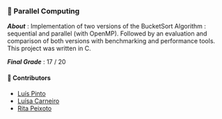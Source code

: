### :pushpin: Parallel Computing

***About*** : Implementation of two versions of the BucketSort Algorithm : sequential and parallel (with OpenMP). Followed by an evaluation and comparison of both versions with benchmarking and performance tools. This project was written in C. 

***Final Grade*** : 17 / 20

#### :handshake: Contributors 
- [Luís Pinto](https://github.com/L-Pinto)
- [Luísa Carneiro](https://github.com/Analucar)
- [Rita Peixoto](https://github.com/rita-peixoto)
